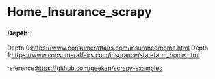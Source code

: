 # Home_Insurance_scrapy


### Depth:

Depth 0:https://www.consumeraffairs.com/insurance/home.html
Depth 1:https://www.consumeraffairs.com/insurance/statefarm_home.html



reference:https://github.com/geekan/scrapy-examples
